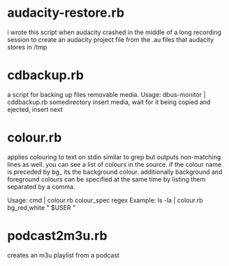 # audacity-restore.rb
i wrote this script when audacity crashed in the middle of a long
recording session to create an audacity project file from the .au
files that audacity stores in /tmp

# cdbackup.rb
a script for backing up files removable media.
Usage: dbus-monitor | cddbackup.rb somedirectory
insert media, wait for it being copied and ejected, insert next

# colour.rb
applies colouring to text on stdin similar to grep but outputs
non-matching lines as well. you can see a list of colours in
the source. if the colour name is preceded by bg_ its the
background colour. additionally background and foreground
colours can be specified at the same time by listing them
separated by a comma.

Usage: cmd | colour.rb colour_spec regex
Example: ls -la | colour.rb bg_red,white " $USER "

# podcast2m3u.rb
creates an m3u playlist from a podcast

